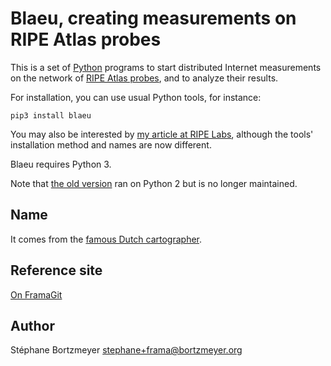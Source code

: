 Blaeu, creating measurements on RIPE Atlas probes
=================================================

This is a set of [Python](https://www.python.org/) programs to start
distributed Internet measurements on the network of
[RIPE Atlas probes](https://atlas.ripe.net/), and to analyze their results.

For installation, you can use usual Python tools, for instance:

```
pip3 install blaeu
```

You may also be interested by
[my article at RIPE Labs](https://labs.ripe.net/Members/stephane_bortzmeyer/using-ripe-atlas-to-debug-network-connectivity-problems),
although the tools' installation method and names are now different.

Blaeu requires Python 3.

Note that
[the old version](https://github.com/RIPE-Atlas-Community/ripe-atlas-community-contrib)
ran on Python 2 but is no longer maintained.

Name
----

It comes from the [famous Dutch cartographer](https://en.wikipedia.org/wiki/Willem_Blaeu).

Reference site
--------------

[On FramaGit](https://framagit.org/bortzmeyer/blaeu)

Author
------

Stéphane Bortzmeyer <stephane+frama@bortzmeyer.org>

